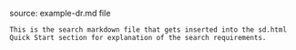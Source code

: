 source: example-dr.md file

    This is the search markdown file that gets inserted into the sd.html Quick Start section for explanation of the search requirements.
